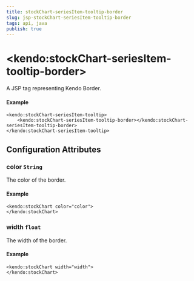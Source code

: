 ```yaml
---
title: stockChart-seriesItem-tooltip-border
slug: jsp-stockChart-seriesItem-tooltip-border
tags: api, java
publish: true
---
```


# \<kendo:stockChart-seriesItem-tooltip-border\>
A JSP tag representing Kendo Border.

#### Example
    <kendo:stockChart-seriesItem-tooltip>
        <kendo:stockChart-seriesItem-tooltip-border></kendo:stockChart-seriesItem-tooltip-border>
    </kendo:stockChart-seriesItem-tooltip>


## Configuration Attributes


### color `String`

The color of the border.

#### Example
    <kendo:stockChart color="color">
    </kendo:stockChart>



### width `float`

The width of the border.

#### Example
    <kendo:stockChart width="width">
    </kendo:stockChart>


